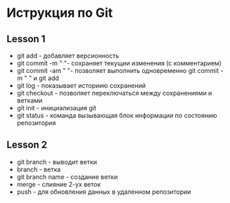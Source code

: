 # Иструкция по Git

## Lesson 1
+ git add - добавляет версионность 
+ git commit -m " "- сохраняет текущии изменения (с комментарием)
+ git commit -am " "- позволяет выполнить одновременно git commit -m " " и git add
+ git log - показывает историию сохранений 
+ git checkout - позволяет переключаться между сохранениями и ветками
+ git init - инициализация git
+ git status - команда вызывающая блок информации по состоянию репозитория

## Lesson 2
+ git branch - выводит ветки
+ branch - ветка
+ git branch name - создание ветки
+ merge - слияние 2-ух веток
+ push - для обновления данных в удаленном репозитории
